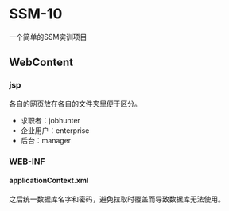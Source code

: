 # SSM-10

一个简单的SSM实训项目



## WebContent

### jsp

各自的网页放在各自的文件夹里便于区分。

- 求职者：jobhunter
- 企业用户：enterprise
- 后台：manager



### WEB-INF

#### applicationContext.xml

之后统一数据库名字和密码，避免拉取时覆盖而导致数据库无法使用。



